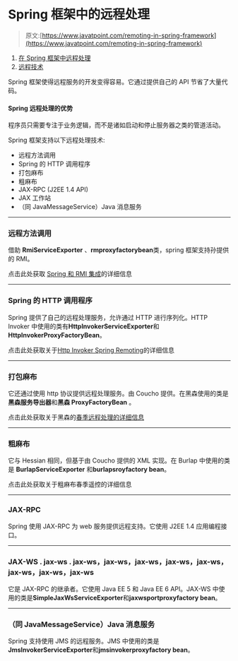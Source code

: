 # Spring 框架中的远程处理

> 原文:[https://www.javatpoint.com/remoting-in-spring-framework](https://www.javatpoint.com/remoting-in-spring-framework)

1.  [在 Spring 框架中远程处理](#)
2.  [远程技术](#ex)

Spring 框架使得远程服务的开发变得容易。它通过提供自己的 API 节省了大量代码。

#### Spring 远程处理的优势

程序员只需要专注于业务逻辑，而不是诸如启动和停止服务器之类的管道活动。

Spring 框架支持以下远程处理技术:

*   远程方法调用
*   Spring 的 HTTP 调用程序
*   打包麻布
*   粗麻布
*   JAX-RPC (J2EE 1.4 API)
*   JAX 工作站
*   （同 JavaMessageService）Java 消息服务

* * *

### 远程方法调用

借助 **RmiServiceExporter** 、**rmproxyfactorybean**类，spring 框架支持孙提供的 RMI。

点击此处获取 [Spring 和 RMI 集成](spring-and-rmi-integration)的详细信息

* * *

### Spring 的 HTTP 调用程序

Spring 提供了自己的远程处理服务，允许通过 HTTP 进行序列化。HTTP Invoker 中使用的类有**HttpInvokerServiceExporter**和**HttpInvokerProxyFactoryBean**。

点击此处获取关于[Http Invoker Spring Remoting](spring-remoting-by-http-invoker-example)的详细信息

* * *

### 打包麻布

它还通过使用 http 协议提供远程处理服务。由 Coucho 提供。在黑森使用的类是**黑森服务导出器**和**黑森 ProxyFactoryBean** 。

点击此处获取关于黑森的[春季远程处理的详细信息](spring-remoting-by-hessian-example)

* * *

### 粗麻布

它与 Hessian 相同，但基于由 Coucho 提供的 XML 实现。在 Burlap 中使用的类是 **BurlapServiceExporter** 和**burlapsroyfactory bean**。

点击此处获取关于粗麻布春季遥控的详细信息

* * *

### JAX-RPC

Spring 使用 JAX-RPC 为 web 服务提供远程支持。它使用 J2EE 1.4 应用编程接口。

* * *

### JAX-WS . jax-ws . jax-ws，jax-ws，jax-ws，jax-ws，jax-ws，jax-ws，jax-ws，jax-ws

它是 JAX-RPC 的继承者。它使用 Java EE 5 和 Java EE 6 API。JAX-WS 中使用的类是**SimpleJaxWsServiceExporter**和**jaxwsportproxyfactory bean**。

* * *

### （同 JavaMessageService）Java 消息服务

Spring 支持使用 JMS 的远程服务。JMS 中使用的类是**JmsInvokerServiceExporter**和**jmsinvokerproxyfactory bean**。